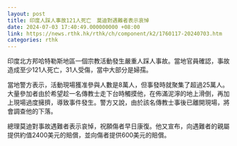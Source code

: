 ```yaml
---
layout: post
title: 印度人踩人事故121人死亡　莫迪對遇難者表示哀悼
date: 2024-07-03 17:40:49.000000000 +08:00
link: https://news.rthk.hk/rthk/ch/component/k2/1760117-20240703.htm
categories: rthk
---
```


印度北方邦哈特勒斯地區一個宗教活動發生嚴重人踩人事故。當地官員確認，事故造成至少121人死亡，31人受傷，當中大部分是婦孺。

當地警方表示，活動現場獲准參與人數是8萬人，但事發時就聚集了超過25萬人。大量參加者由於希望趁一名傳教士走下台時觸摸他，在佈滿泥濘的地上滑倒，再加上現場過度擁擠，導致事件發生。警方又說，由於該名傳教士事後已離開現場，將會調查他的下落。

總理莫迪對事故遇難者表示哀悼，祝願傷者早日康復。他又宣布，向遇難者的親屬提供約值2400美元的賠償，並向傷者提供600美元的賠償。

